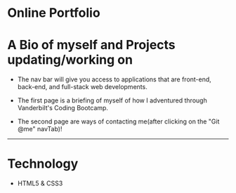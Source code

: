 # Online Portfolio

# A Bio of myself and Projects updating/working on

- The nav bar will give you access to applications that are front-end, back-end, and full-stack web developments.

- The first page is a briefing of myself of how I adventured through Vanderbilt's Coding Bootcamp.

- The second page are ways of contacting me(after clicking on the "Git @me" navTab)!

<hr>

# Technology

- HTML5 & CSS3
